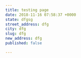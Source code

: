 ```yaml
---
title: testing page
date: 2018-11-16 07:58:37 +0000
state: dfgsg
street_address: dfg
city: dfg
slug: dfg
new_address: dfg
published: false

---
```

